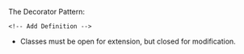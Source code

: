The Decorator Pattern:

    <!-- Add Definition -->

- Classes must be open for extension, but closed for modification.